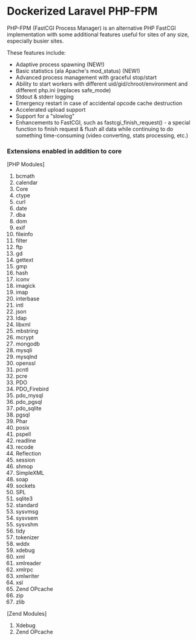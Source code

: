 # Dockerized Laravel PHP-FPM

PHP-FPM (FastCGI Process Manager) is an alternative PHP FastCGI implementation with some additional features useful for sites of any size, especially busier sites.

These features include:

- Adaptive process spawning (NEW!)
- Basic statistics (ala Apache's mod_status) (NEW!)
- Advanced process management with graceful stop/start
- Ability to start workers with different uid/gid/chroot/environment and different php.ini (replaces safe_mode)
- Stdout & stderr logging
- Emergency restart in case of accidental opcode cache destruction
- Accelerated upload support
- Support for a "slowlog"
- Enhancements to FastCGI, such as fastcgi_finish_request() - a special function to finish request & flush all data while continuing to do something time-consuming (video converting, stats processing, etc.)

### Extensions enabled in addition to core

[PHP Modules]                                                       
1. bcmath                                        
2. calendar                                               
3. Core                               
4. ctype                                
5. curl                              
6. date                             
7. dba                            
8. dom                           
9. exif                                
10. fileinfo                            
11. filter                              
12. ftp                                
13. gd                              
14. gettext                        
15. gmp                             
16. hash                       
17. iconv                        
18. imagick                         
19. imap                                            
20. interbase                               
21. intl                                 
22. json                                                    
23. ldap                                    
24. libxml                    
25. mbstring                      
26. mcrypt                       
27. mongodb                     
28. mysqli                            
29. mysqlnd                             
30. openssl                           
31. pcntl                           
32. pcre                         
33. PDO                          
34. PDO_Firebird                              
35. pdo_mysql                        
36. pdo_pgsql                             
37. pdo_sqlite                             
38. pgsql                          
39. Phar                          
40. posix                                      
41. pspell                           
42. readline                          
43. recode                                  
44. Reflection                          
45. session                                 
46. shmop               
47. SimpleXML                        
48. soap                               
49. sockets                        
50. SPL                              
51. sqlite3                             
52. standard                            
53. sysvmsg                                
54. sysvsem                               
55. sysvshm                          
56. tidy                                     
57. tokenizer                                       
58. wddx                               
59. xdebug                                
60. xml                               
61. xmlreader                                           
62. xmlrpc                             
63. xmlwriter                                    
64. xsl                                        
65. Zend OPcache                                     
66. zip                                
67. zlib                                

[Zend Modules]                                                      
1. Xdebug                                                            
2. Zend OPcache                                                    
